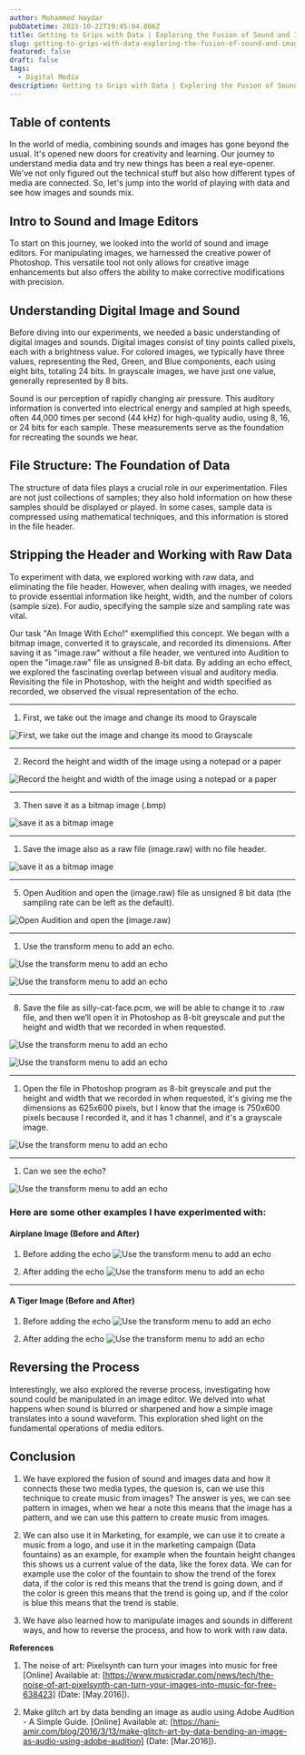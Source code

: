 ```yaml
---
author: Mohammed Haydar
pubDatetime: 2023-10-22T19:45:04.866Z
title: Getting to Grips with Data | Exploring the Fusion of Sound and Images
slug: getting-to-grips-with-data-exploring-the-fusion-of-sound-and-images
featured: false
draft: false
tags:
  - Digital Media
description: Getting to Grips with Data | Exploring the Fusion of Sound and Images
---
```


## Table of contents

In the world of media, combining sounds and images has gone beyond the usual. It's opened new doors for creativity and learning. Our journey to understand media data and try new things has been a real eye-opener. We've not only figured out the technical stuff but also how different types of media are connected. So, let's jump into the world of playing with data and see how images and sounds mix.

## Intro to Sound and Image Editors

To start on this journey, we looked into the world of sound and image editors. For manipulating images, we harnessed the creative power of Photoshop. This versatile tool not only allows for creative image enhancements but also offers the ability to make corrective modifications with precision.

## Understanding Digital Image and Sound

Before diving into our experiments, we needed a basic understanding of digital images and sounds. Digital images consist of tiny points called pixels, each with a brightness value. For colored images, we typically have three values, representing the Red, Green, and Blue components, each using eight bits, totaling 24 bits. In grayscale images, we have just one value, generally represented by 8 bits.

Sound is our perception of rapidly changing air pressure. This auditory information is converted into electrical energy and sampled at high speeds, often 44,000 times per second (44 kHz) for high-quality audio, using 8, 16, or 24 bits for each sample. These measurements serve as the foundation for recreating the sounds we hear.

## File Structure: The Foundation of Data

The structure of data files plays a crucial role in our experimentation. Files are not just collections of samples; they also hold information on how these samples should be displayed or played. In some cases, sample data is compressed using mathematical techniques, and this information is stored in the file header.

## Stripping the Header and Working with Raw Data

To experiment with data, we explored working with raw data, and eliminating the file header. However, when dealing with images, we needed to provide essential information like height, width, and the number of colors (sample size). For audio, specifying the sample size and sampling rate was vital.

Our task "An Image With Echo!" exemplified this concept. We began with a bitmap image, converted it to grayscale, and recorded its dimensions. After saving it as "image.raw" without a file header, we ventured into Audition to open the "image.raw" file as unsigned 8-bit data. By adding an echo effect, we explored the fascinating overlap between visual and auditory media. Revisiting the file in Photoshop, with the height and width specified as recorded, we observed the visual representation of the echo.

---

1. First, we take out the image and change its mood to Grayscale

![First, we take out the image and change its mood to Grayscale](./1.png)

---

2. Record the height and width of the image using a notepad or a paper

![Record the height and width of the image using a notepad or a paper](./2.png)

---

3. Then save it as a bitmap image (.bmp)

![save it as a bitmap image](./3.png)

---

1. Save the image also as a raw file (image.raw) with no file header.

![save it as a bitmap image](./4.png)

---

5. Open Audition and open the (image.raw) file as unsigned 8 bit data (the sampling rate can be left as the default).

![Open Audition and open the (image.raw)](./5.png)

---

1. Use the transform menu to add an echo.

![Use the transform menu to add an echo](./6.png)

![Use the transform menu to add an echo](./7.png)

---

8. Save the file as silly-cat-face.pcm, we will be able to change it to .raw file, and then we’ll open it in Photoshop as 8-bit greyscale and put the height and width that we recorded in when requested.

![Use the transform menu to add an echo](./8.png)

![Use the transform menu to add an echo](./9.png)

---

1. Open the file in Photoshop program as 8-bit greyscale and put the height and width that we recorded in when requested, it's giving me the dimensions as 625x600 pixels, but I know that the image is 750x600 pixels because I recorded it, and it has 1 channel, and it's a grayscale image.

![Use the transform menu to add an echo](./10.png)

---

1.  Can we see the echo?

![Use the transform menu to add an echo](./11.png)

### Here are some other examples I have experimented with:

#### Airplane Image (Before and After)

1. Before adding the echo
   ![Use the transform menu to add an echo](./12.png)

2. After adding the echo
   ![Use the transform menu to add an echo](./13.png)

---

#### A Tiger Image (Before and After)

1. Before adding the echo
   ![Use the transform menu to add an echo](./14.png)

2. After adding the echo
   ![Use the transform menu to add an echo](./15.png)

## Reversing the Process

Interestingly, we also explored the reverse process, investigating how sound could be manipulated in an image editor. We delved into what happens when sound is blurred or sharpened and how a simple image translates into a sound waveform. This exploration shed light on the fundamental operations of media editors.

## Conclusion

1. We have explored the fusion of sound and images data and how it connects these two media types, the quesion is, can we use this technique to create music from images? The answer is yes, we can see pattern in images, when we hear a note this means that the image has a pattern, and we can use this pattern to create music from images.

2. We can also use it in Marketing, for example, we can use it to create a music from a logo, and use it in the marketing campaign (Data fountains) as an example, for example when the fountain height changes this shows us a current value of the data, like the forex data. We can for example use the color of the fountain to show the trend of the forex data, if the color is red this means that the trend is going down, and if the color is green this means that the trend is going up, and if the color is blue this means that the trend is stable.

3. We have also learned how to manipulate images and sounds in different ways, and how to reverse the process, and how to work with raw data.

**References**

1. The noise of art: Pixelsynth can turn your images into music for free
   [Online] Available at: [https://www.musicradar.com/news/tech/the-noise-of-art-pixelsynth-can-turn-your-images-into-music-for-free-638423] (Date: [May.2016]).

2. Make glitch art by data bending an image as audio using Adobe Audition - A Simple Guide. [Online] Available at: [https://hani-amir.com/blog/2016/3/13/make-glitch-art-by-data-bending-an-image-as-audio-using-adobe-audition] (Date: [Mar.2016]).

